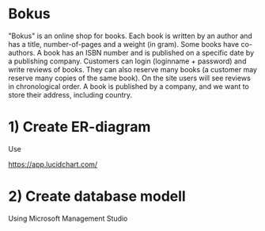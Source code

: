 # Bokus

"Bokus" is an online shop for books. Each book is written by an author and has a title, number-of-pages and a weight (in gram). Some books have co-authors. A book has an ISBN number and is published on a specific date by a publishing company. Customers can login (loginname + password) and write reviews of books. They can also reserve many books (a customer may reserve many copies of the same book). On the site users will see reviews in chronological order. A book is published by a company, and we want to store their address, including country.

# 1) Create ER-diagram

Use

https://app.lucidchart.com/

# 2) Create database modell

Using Microsoft Management Studio